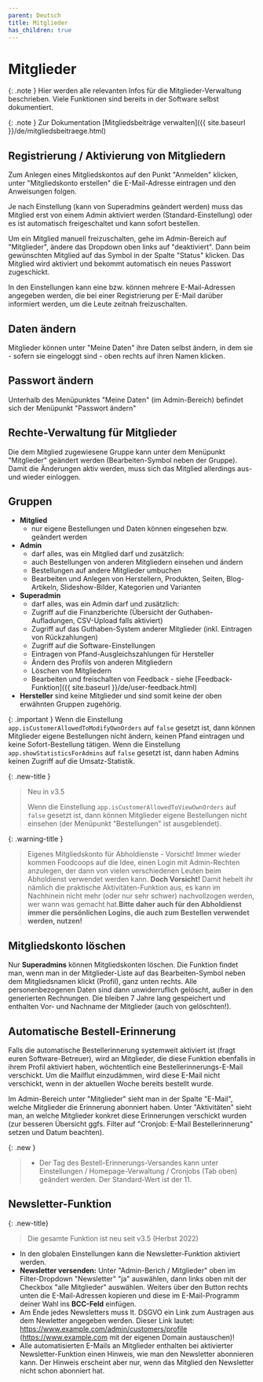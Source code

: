 ```yaml
---
parent: Deutsch
title: Mitglieder
has_children: true
---
```


# Mitglieder

{: .note }
Hier werden alle relevanten Infos für die Mitglieder-Verwaltung beschrieben. Viele Funktionen sind bereits in der Software selbst dokumentiert.

{: .note }
Zur Dokumentation [Mitgliedsbeiträge verwalten]({{ site.baseurl }}/de/mitgliedsbeitraege.html)

## Registrierung / Aktivierung von Mitgliedern

Zum Anlegen eines Mitgliedskontos auf den Punkt "Anmelden" klicken, unter "Mitgliedskonto erstellen" die E-Mail-Adresse eintragen und den Anweisungen folgen.

Je nach Einstellung (kann von Superadmins geändert werden) muss das Mitglied erst von einem Admin aktiviert werden (Standard-Einstellung) oder es ist automatisch freigeschaltet und kann sofort bestellen.

Um ein Mitglied manuell freizuschalten, gehe im Admin-Bereich auf "Mitglieder", ändere das Dropdown oben links auf "deaktiviert". Dann beim gewünschten Mitglied auf das Symbol in der Spalte "Status" klicken. Das Mitglied wird aktiviert und bekommt automatisch ein neues Passwort zugeschickt.

In den Einstellungen kann eine bzw. können mehrere E-Mail-Adressen angegeben werden, die bei einer Registrierung per E-Mail darüber informiert werden, um die Leute zeitnah freizuschalten.

## Daten ändern
Mitglieder können unter "Meine Daten" ihre Daten selbst ändern, in dem sie - sofern sie eingeloggt sind - oben rechts auf ihren Namen klicken.

## Passwort ändern
Unterhalb des Menüpunktes "Meine Daten" (im Admin-Bereich) befindet sich der Menüpunkt "Passwort ändern"

## Rechte-Verwaltung für Mitglieder
Die dem Mitglied zugewiesene Gruppe kann unter dem Menüpunkt "Mitglieder" geändert werden (Bearbeiten-Symbol neben der Gruppe). Damit die Änderungen aktiv werden, muss sich das Mitglied allerdings aus- und wieder einloggen.

## Gruppen
* **Mitglied**
  * nur eigene Bestellungen und Daten können eingesehen bzw. geändert werden
* **Admin**
  * darf alles, was ein Mitglied darf und zusätzlich:
  * auch Bestellungen von anderen Mitgliedern einsehen und ändern
  * Bestellungen auf andere Mitglieder umbuchen
  * Bearbeiten und Anlegen von Herstellern, Produkten, Seiten, Blog-Artikeln, Slideshow-Bilder, Kategorien und Varianten
* **Superadmin**
  * darf alles, was ein Admin darf und zusätzlich:
  * Zugriff auf die Finanzberichte (Übersicht der Guthaben-Aufladungen, CSV-Upload falls aktiviert)
  * Zugriff auf das Guthaben-System anderer Mitglieder (inkl. Eintragen von Rückzahlungen)
  * Zugriff auf die Software-Einstellungen
  * Eintragen von Pfand-Ausgleichszahlungen für Hersteller
  * Ändern des Profils von anderen Mitgliedern
  * Löschen von Mitgliedern
  * Bearbeiten und freischalten von Feedback - siehe [Feedback-Funktion]({{ site.baseurl }}/de/user-feedback.html)
* **Hersteller** sind keine Mitglieder und sind somit keine der oben erwähnten Gruppen zugehörig.

{: .important }
Wenn die Einstellung `app.isCustomerAllowedToModifyOwnOrders` auf `false` gesetzt ist, dann können Mitglieder eigene Bestellungen nicht ändern, keinen Pfand eintragen und keine Sofort-Bestellung tätigen.
Wenn die Einstellung `app.showStatisticsForAdmins` auf `false` gesetzt ist, dann haben Admins keinen Zugriff auf die Umsatz-Statistik.

{: .new-title }
> Neu in v3.5
>
> Wenn die Einstellung `app.isCustomerAllowedToViewOwnOrders` auf `false` gesetzt ist, dann können Mitglieder eigene Bestellungen nicht einsehen (der Menüpunkt "Bestellungen" ist ausgeblendet).

{: .warning-title }
> Eigenes Mitgliedskonto für Abholdienste - Vorsicht!
> Immer wieder kommen Foodcoops auf die Idee, einen Login mit Admin-Rechten anzulegen, der dann von vielen verschiedenen Leuten beim Abholdienst verwendet werden kann. **Doch Vorsicht!** Damit hebelt ihr nämlich die praktische Aktivitäten-Funktion aus, es kann im Nachhinein nicht mehr (oder nur sehr schwer) nachvollzogen werden, wer wann was gemacht hat.**Bitte daher auch für den Abholdienst immer die persönlichen Logins, die auch zum Bestellen verwendet werden, nutzen!**

## Mitgliedskonto löschen
Nur **Superadmins** können Mitgliedskonten löschen. Die Funktion findet man, wenn man in der Mitglieder-Liste auf das Bearbeiten-Symbol neben dem Mitgliedsnamen klickt (Profil), ganz unten rechts. Alle personenbezogenen Daten sind dann unwiderruflich gelöscht, außer in den generierten Rechnungen. Die bleiben 7 Jahre lang gespeichert und enthalten Vor- und Nachname der Mitglieder (auch von gelöschten!).

## Automatische Bestell-Erinnerung
Falls die automatische Bestellerinnerung systemweit aktiviert ist (fragt euren Software-Betreuer), wird an Mitglieder, die diese Funktion ebenfalls in ihrem Profil aktiviert haben, wöchtentlich eine Bestellerinnerungs-E-Mail verschickt. Um die Mailflut einzudämmen, wird diese E-Mail nicht verschickt, wenn in der aktuellen Woche bereits bestellt wurde.

Im Admin-Bereich unter "Mitglieder" sieht man in der Spalte "E-Mail", welche Mitglieder die Erinnerung abonniert haben. Unter "Aktivitäten" sieht man, an welche Mitglieder konkret diese Erinnerungen verschickt wurden (zur besseren Übersicht ggfs. Filter auf "Cronjob: E-Mail Bestellerinnerung" setzen und Datum beachten).

{: .new }
> * Der Tag des Bestell-Erinnerungs-Versandes kann unter Einstellungen / Homepage-Verwaltung / Cronjobs (Tab oben) geändert werden. Der Standard-Wert ist der 11.

## Newsletter-Funktion

{: .new-title}
> Die gesamte Funktion ist neu seit v3.5 (Herbst 2022)

* In den globalen Einstellungen kann die Newsletter-Funktion aktiviert werden.
* **Newsletter versenden:** Unter "Admin-Berich / Mitglieder" oben im Filter-Dropdown "Newsletter" "ja" auswählen, dann links oben mit der Checkbox "alle Mitglieder" auswählen. Weiters über den Button rechts unten die E-Mail-Adressen kopieren und diese im E-Mail-Programm deiner Wahl ins **BCC-Feld** einfügen.
* Am Ende jedes Newsletters muss lt. DSGVO ein Link zum Austragen aus dem Newletter angegeben werden. Dieser Link lautet: https://www.example.com/admin/customers/profile (https://www.example.com mit der eigenen Domain austauschen)!
* Alle automatisierten E-Mails an Mitglieder enthalten bei aktivierter Newsletter-Funktion einen Hinweis, wie man den Newsletter abonnieren kann. Der Hinweis erscheint aber nur, wenn das Mitglied den Newsletter nicht schon abonniert hat.
